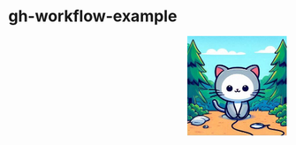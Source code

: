 # gh-workflow-example
<!--START_SECTION:update_image-->
<img src=https://raw.githubusercontent.com/krshearman/gh-workflow-example/main/.github/images/cat3.jpg height=180px width=180px align=right alt=Image ALT />
<!--END_SECTION:update_image-->
